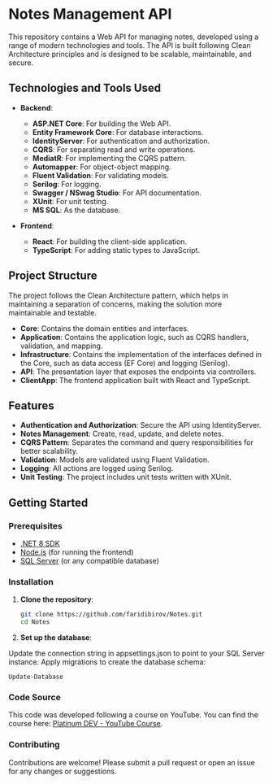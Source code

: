 # Notes Management API

This repository contains a Web API for managing notes, developed using a range of modern technologies and tools. The API is built following Clean Architecture principles and is designed to be scalable, maintainable, and secure.

## Technologies and Tools Used

- **Backend**:
  - **ASP.NET Core**: For building the Web API.
  - **Entity Framework Core**: For database interactions.
  - **IdentityServer**: For authentication and authorization.
  - **CQRS**: For separating read and write operations.
  - **MediatR**: For implementing the CQRS pattern.
  - **Automapper**: For object-object mapping.
  - **Fluent Validation**: For validating models.
  - **Serilog**: For logging.
  - **Swagger / NSwag Studio**: For API documentation.
  - **XUnit**: For unit testing.
  - **MS SQL**: As the database.

- **Frontend**:
  - **React**: For building the client-side application.
  - **TypeScript**: For adding static types to JavaScript.

## Project Structure

The project follows the Clean Architecture pattern, which helps in maintaining a separation of concerns, making the solution more maintainable and testable.

- **Core**: Contains the domain entities and interfaces.
- **Application**: Contains the application logic, such as CQRS handlers, validation, and mapping.
- **Infrastructure**: Contains the implementation of the interfaces defined in the Core, such as data access (EF Core) and logging (Serilog).
- **API**: The presentation layer that exposes the endpoints via controllers.
- **ClientApp**: The frontend application built with React and TypeScript.

## Features

- **Authentication and Authorization**: Secure the API using IdentityServer.
- **Notes Management**: Create, read, update, and delete notes.
- **CQRS Pattern**: Separates the command and query responsibilities for better scalability.
- **Validation**: Models are validated using Fluent Validation.
- **Logging**: All actions are logged using Serilog.
- **Unit Testing**: The project includes unit tests written with XUnit.

## Getting Started

### Prerequisites

- [.NET 8 SDK](https://dotnet.microsoft.com/download/dotnet/8.0)
- [Node.js](https://nodejs.org/) (for running the frontend)
- [SQL Server](https://www.microsoft.com/en-us/sql-server/sql-server-downloads) (or any compatible database)

### Installation

1. **Clone the repository**:
   ```bash
   git clone https://github.com/faridibirov/Notes.git
   cd Notes

2. **Set up the database**:

Update the connection string in appsettings.json to point to your SQL Server instance.
Apply migrations to create the database schema:
```
Update-Database
```

### Code Source
This code was developed following a course on YouTube. You can find the course here: [Platinum DEV - YouTube Course](https://www.youtube.com/watch?v=Q4LB-Ju2Mz8&list=PLEtg-LdqEKXbpq4RtUp1hxZ6ByGjnvQs4&ab_channel=PlatinumDEV).

### Contributing
Contributions are welcome! Please submit a pull request or open an issue for any changes or suggestions.


